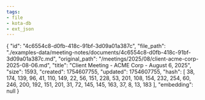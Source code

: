 ```yaml
---
tags:
- file
- kota-db
- ext_json
---
```

{
  "id": "4c6554c8-d0fb-418c-91bf-3d09a01a387c",
  "file_path": "./examples-data/meeting-notes/documents/4c6554c8-d0fb-418c-91bf-3d09a01a387c.md",
  "original_path": "/meetings/2025/08/client-acme-corp-2025-08-06.md",
  "title": "Client Meeting - ACME Corp - August 6, 2025",
  "size": 1593,
  "created": 1754607755,
  "updated": 1754607755,
  "hash": [
    38,
    174,
    139,
    96,
    41,
    110,
    149,
    22,
    56,
    151,
    228,
    53,
    201,
    108,
    154,
    232,
    254,
    60,
    246,
    200,
    192,
    151,
    201,
    31,
    72,
    145,
    145,
    163,
    37,
    8,
    13,
    183
  ],
  "embedding": null
}